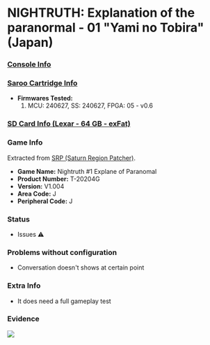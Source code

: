 # NIGHTRUTH: Explanation of the paranormal - 01 "Yami no Tobira" (Japan)

### [Console Info](../../../../../Info/Consoles/VA13/README.md)

### [Saroo Cartridge Info](../../../../../Info/Cartridges/RetroGameParadiseStore/1.32F/README.md)

- <b>Firmwares Tested:</b>
  1. MCU: 240627, SS: 240627, FPGA: 05 - v0.6

### [SD Card Info (Lexar - 64 GB - exFat)](../../../../../Info/SdCards/Lexar/64GB/exfat/README.md)

### Game Info

Extracted from [SRP (Saturn Region Patcher)](https://segaxtreme.net/resources/saturn-region-patcher.81/download).

- <b>Game Name:</b> Nightruth #1 Explane of Paranomal
- <b>Product Number:</b> T-20204G
- <b>Version:</b> V1.004
- <b>Area Code:</b> J
- <b>Peripheral Code:</b> J

### Status

- Issues :warning:

### Problems without configuration

- Conversation doesn't shows at certain point

### Extra Info

- It does need a full gameplay test

### Evidence

[![](https://img.youtube.com/vi/g_tgZUjou2w/0.jpg)](https://www.youtube.com/watch?v=g_tgZUjou2w)
